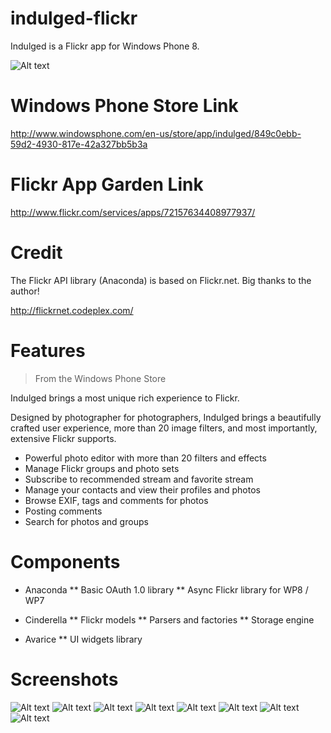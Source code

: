 indulged-flickr
===============

Indulged is a Flickr app for Windows Phone 8.

![Alt text](/Artworks/TileIcon.png "Icon")

# Windows Phone Store Link

http://www.windowsphone.com/en-us/store/app/indulged/849c0ebb-59d2-4930-817e-42a327bb5b3a

# Flickr App Garden Link

http://www.flickr.com/services/apps/72157634408977937/

# Credit

The Flickr API library (Anaconda) is based on Flickr.net. Big thanks to the author!

http://flickrnet.codeplex.com/

# Features

> From the Windows Phone Store

Indulged brings a most unique rich experience to Flickr. 

Designed by photographer for photographers, Indulged brings a beautifully crafted user experience, more than 20 image filters, and most importantly, extensive Flickr supports. 

* Powerful photo editor with more than 20 filters and effects
* Manage Flickr groups and photo sets
* Subscribe to recommended stream and favorite stream 
* Manage your contacts and view their profiles and photos
* Browse EXIF, tags and comments for photos
* Posting comments
* Search for photos and groups

# Components

* Anaconda
	** Basic OAuth 1.0 library
	** Async Flickr library for WP8 / WP7

* Cinderella
	** Flickr models
	** Parsers and factories 
	** Storage engine
	
* Avarice
	** UI widgets library
	
# Screenshots

![Alt text](/Artworks/Prelude.png "Screenshot")
![Alt text](/Artworks/Violet.png "Screenshot")
![Alt text](/Artworks/Detail.png "Screenshot")
![Alt text](/Artworks/UserStream.png "Screenshot")
![Alt text](/Artworks/ProFX.png "Screenshot")
![Alt text](/Artworks/AddPhotos.png "Screenshot")
![Alt text](/Artworks/Search.png "Screenshot")
![Alt text](/Artworks/Tags.png "Screenshot")
	